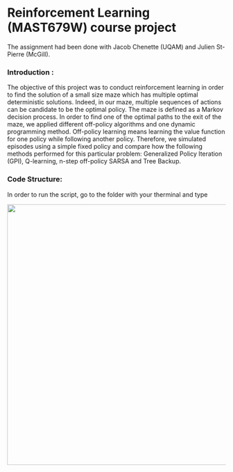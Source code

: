# Reinforcement Learning (MAST679W) course project
The assignment had been done with Jacob Chenette (UQAM) and Julien St-Pierre (McGill).

### Introduction : 
The objective of this project was to conduct reinforcement learning in order to find the solution of a small
size maze which has multiple optimal deterministic solutions. Indeed, in our maze, multiple sequences of
actions can be candidate to be the optimal policy. The maze is defined as a Markov decision process. In
order to find one of the optimal paths to the exit of the maze, we applied different off-policy algorithms
and one dynamic programming method. Off-policy learning means learning the value function for one
policy while following another policy. Therefore, we simulated episodes using a simple fixed policy and
compare how the following methods performed for this particular problem: Generalized Policy Iteration
(GPI), Q-learning, n-step off-policy SARSA and Tree Backup.

### Code Structure: 
In order to run the script, go to the folder with your therminal and type

<img src="https://github.com/GabrielMorin1109/Reinforcement-Learning-Assignment/blob/main/Results/code_structure.png?raw=true" width="600">
